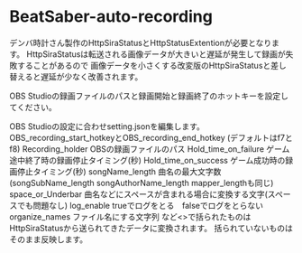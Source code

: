 # BeatSaber-auto-recording
デンバ時計さん製作のHttpSiraStatusとHttpStatusExtentionが必要となります。
HttpSiraStatusは転送される画像データが大きいと遅延が発生して録画が失敗することがあるので
画像データを小さくする改変版のHttpSiraStatusと差し替えると遅延が少なく改善されます。

OBS Studioの録画ファイルのパスと録画開始と録画終了のホットキーを設定してください。

OBS Studioの設定に合わせsetting.jsonを編集します。
OBS_recording_start_hotkeyとOBS_recording_end_hotkey (デフォルトはf7とf8)
Recording_holder OBSの録画ファイルのパス
Hold_time_on_failure ゲーム途中終了時の録画停止タイミング(秒)
Hold_time_on_success ゲーム成功時の録画停止タイミング(秒)
songName_length 曲名の最大文字数 (songSubName_length songAuthorName_length mapper_lengthも同じ)
space_or_Underbar 曲名などにスペースが含まれる場合に変換する文字(スペースでも問題なし)
log_enable trueでログをとる　falseでログをとらない
organize_names ファイル名にする文字列
    <songName>など<>で括られたものはHttpSiraStatusから送られてきたデータに変換されます。
    括られていないものはそのまま反映します。
